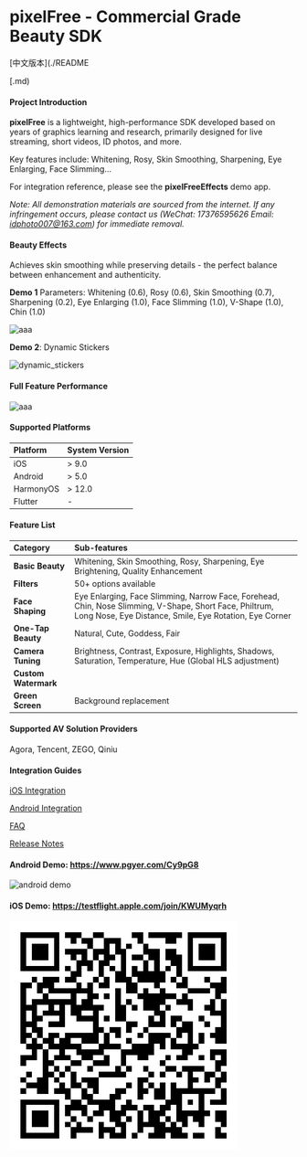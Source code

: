 # pixelFree - Commercial Grade Beauty SDK

[中文版本](./README

[.md)

#### Project Introduction

**pixelFree** is a lightweight, high-performance SDK developed based on years of graphics learning and research, primarily designed for live streaming, short videos, ID photos, and more.

Key features include: Whitening, Rosy, Skin Smoothing, Sharpening, Eye Enlarging, Face Slimming...

For integration reference, please see the **pixelFreeEffects** demo app.

*Note: All demonstration materials are sourced from the internet. If any infringement occurs, please contact us (WeChat: 17376595626 Email: [idphoto007@163.com](mailto:idphoto007@163.com)) for immediate removal.*

#### Beauty Effects

Achieves skin smoothing while preserving details - the perfect balance between enhancement and authenticity.

**Demo 1** Parameters: Whitening (0.6), Rosy (0.6), Skin Smoothing (0.7), Sharpening (0.2), Eye Enlarging (1.0), Face Slimming (1.0), V-Shape (1.0), Chin (1.0)

![aaa](./res/comp_effectBeatu.png)

**Demo 2**: Dynamic Stickers

![dynamic_stickers](./res/dynamic_stickers.png)

#### Full Feature Performance

![aaa](./res/option.png)

#### Supported Platforms

| Platform  | System Version |
| :-------- | :------------- |
| iOS       | > 9.0          |
| Android   | > 5.0          |
| HarmonyOS | > 12.0         |
| Flutter   | -              |

#### Feature List

| Category             | Sub-features                                                 |
| :------------------- | :----------------------------------------------------------- |
| **Basic Beauty**     | Whitening, Skin Smoothing, Rosy, Sharpening, Eye Brightening, Quality Enhancement |
| **Filters**          | 50+ options available                                        |
| **Face Shaping**     | Eye Enlarging, Face Slimming, Narrow Face, Forehead, Chin, Nose Slimming, V-Shape, Short Face, Philtrum, Long Nose, Eye Distance, Smile, Eye Rotation, Eye Corner |
| **One-Tap Beauty**   | Natural, Cute, Goddess, Fair                                 |
| **Camera Tuning**    | Brightness, Contrast, Exposure, Highlights, Shadows, Saturation, Temperature, Hue (Global HLS adjustment) |
| **Custom Watermark** |                                                              |
| **Green Screen**     | Background replacement                                       |

#### Supported AV Solution Providers

Agora, Tencent, ZEGO, Qiniu

#### Integration Guides

[iOS Integration](./doc/doc_ios.md)

[Android Integration](./doc/doc_android.md)

[FAQ](./frequently_asked_questions.md)

[Release Notes](./release_note.md)

#### Android Demo: https://www.pgyer.com/Cy9pG8

![android demo](./res/qrcode_www.pgyer.com.png)

#### iOS Demo: https://testflight.apple.com/join/KWUMyqrh

![iOS demo](./res/testflight_apple.png)